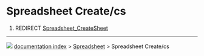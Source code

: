 # Spreadsheet Create/cs
1.  REDIRECT [Spreadsheet_CreateSheet](Spreadsheet_CreateSheet.md)



---
![](images/Button_right.svg) [documentation index](../README.md) > [Spreadsheet](Spreadsheet_Workbench.md) > Spreadsheet Create/cs
